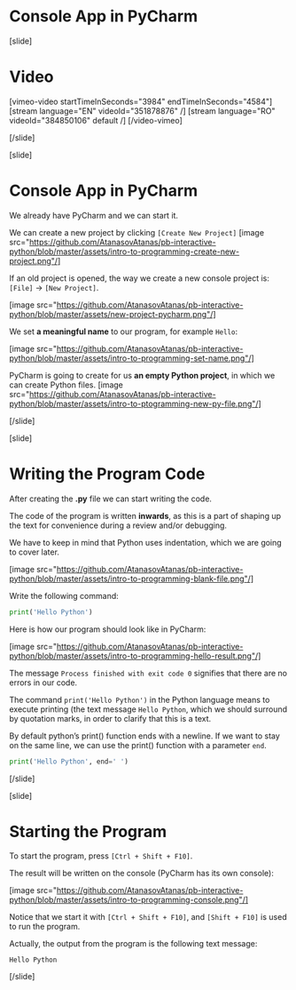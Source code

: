 # Console App in PyCharm

[slide]
# Video

[vimeo-video startTimeInSeconds="3984" endTimeInSeconds="4584"]
[stream language="EN" videoId="351878876"  /]
[stream language="RO" videoId="384850106" default /]
[/video-vimeo]

[/slide]

[slide]
# Console App in PyCharm

We already have PyCharm and we can start it. 

We can create a new project by clicking `[Create New Project]`
[image src="https://github.com/AtanasovAtanas/pb-interactive-python/blob/master/assets/intro-to-programming-create-new-project.png"/]

If an old project is opened, the way we create a new console project is: `[File]` → `[New Project]`.

[image src="https://github.com/AtanasovAtanas/pb-interactive-python/blob/master/assets/new-project-pycharm.png"/]

We set **a meaningful name** to our program, for example `Hello`:

[image src="https://github.com/AtanasovAtanas/pb-interactive-python/blob/master/assets/intro-to-programming-set-name.png"/]

PyCharm is going to create for us **an empty Python project**, in which we can create Python files. 
[image src="https://github.com/AtanasovAtanas/pb-interactive-python/blob/master/assets/intro-to-ptogramming-new-py-file.png"/]

[/slide]

[slide]
# Writing the Program Code
After creating the **.py** file we can start writing the code. 

The code of the program is written **inwards**, as this is a part of shaping up the text for convenience during a review and/or debugging.

We have to keep in mind that Python uses indentation, which we are going to cover later.

[image src="https://github.com/AtanasovAtanas/pb-interactive-python/blob/master/assets/intro-to-programming-blank-file.png"/]

Write the following command:
```python
print('Hello Python')
```

Here is how our program should look like in PyCharm:

[image src="https://github.com/AtanasovAtanas/pb-interactive-python/blob/master/assets/intro-to-programming-hello-result.png"/]

The message `Process finished with exit code 0` signifies that there are no errors in our code.

The command `print('Hello Python')` in the Python language means to execute printing (the text message `Hello Python`, which we should surround by quotation marks, in order to clarify that this is a text. 

By default python’s print() function ends with a newline. If we want to stay on the same line, we can use the print() function with a parameter `end`.
```python
print('Hello Python', end=' ')
```

[/slide]

[slide]
# Starting the Program
To start the program, press `[Ctrl + Shift + F10]`. 

The result will be written on the console (PyCharm has its own console):

[image src="https://github.com/AtanasovAtanas/pb-interactive-python/blob/master/assets/intro-to-programming-console.png"/]

Notice that we start it with `[Ctrl + Shift + F10]`, and `[Shift + F10]` is used to run the program.

Actually, the output from the program is the following text message:
```
Hello Python
```

[/slide]

